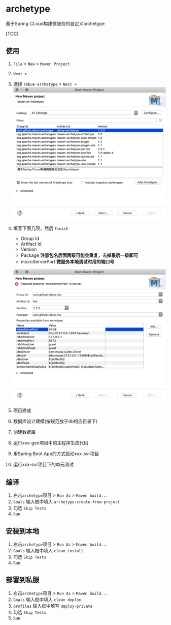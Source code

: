 # archetype

基于Spring CLoud构建微服务的自定义archetype

[TOC]

## 使用

1. `File` > `New` > `Maven Project`
2. `Next >`
3. 选择 `rebue-archetype` > `Next >`
   ![选择archetype](./img/选择archetype.png)
4. 填写下面几项，然后 `Finish`
   - Group Id
   - Artifact Id
   - Version
   - Package **注意包名后面两级可能会重复，去掉最后一级即可**
   - microServerPort **微服务本地调试时用的端口号**

   ![配置参数](./img/配置参数.png)
5. 项目建成
6. 数据库设计建模(按规范放于db相应目录下)
7. 创建数据库
8. 运行xxx-gen项目中的主程序生成代码
9. 用Spring Boot App的方式启动xxx-svr项目
10. 运行xxx-svr项目下的单元测试

## 编译

1. 右击`archetype`项目 > `Run As` > `Maven build...`
2. `Goals` 输入框中填入 `archetype:create-from-project`
3. 勾选 `Skip Tests`
4. `Run`

## 安装到本地

1. 右击`archetype`项目 > `Run As` > `Maven build...`
2. `Goals` 输入框中填入 `clean install`
3. 勾选 `Skip Tests`
4. `Run`

## 部署到私服

1. 右击`archetype`项目 > `Run As` > `Maven build...`
2. `Goals` 输入框中填入 `clean deploy`
3. `profiles` 输入框中填写 `deploy-private`
4. 勾选 `Skip Tests`
5. `Run`